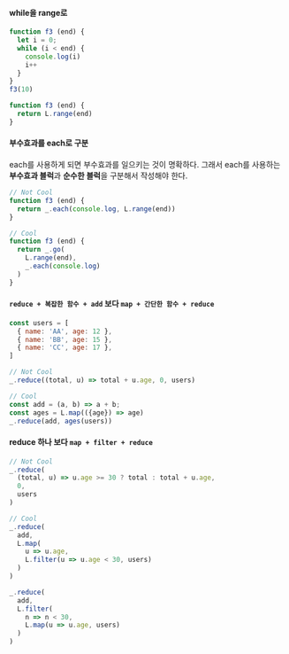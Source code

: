 #### while을 range로
```js
function f3 (end) {
  let i = 0;
  while (i < end) {
    console.log(i)
    i++
  }
}
f3(10)
```
```js
function f3 (end) {
  return L.range(end)
}
```

#### 부수효과를 each로 구분
each를 사용하게 되면 부수효과를 일으키는 것이 명확하다.
그래서 each를 사용하는 **부수효과 블럭**과 **순수한 블럭**을 구분해서 작성해야 한다.

```js
// Not Cool
function f3 (end) {
  return _.each(console.log, L.range(end))
}

// Cool
function f3 (end) {
  return _.go(
    L.range(end),
    _.each(console.log)
  )
}
```

#### `reduce + 복잡한 함수 + add` 보다 `map + 간단한 함수 + reduce`
```js
const users = [
  { name: 'AA', age: 12 },
  { name: 'BB', age: 15 },
  { name: 'CC', age: 17 },
]
```
```js
// Not Cool
_.reduce((total, u) => total + u.age, 0, users)

// Cool
const add = (a, b) => a + b;
const ages = L.map(({age}) => age)
_.reduce(add, ages(users))
```

#### reduce 하나 보다 `map + filter + reduce`
```js
// Not Cool
_.reduce(
  (total, u) => u.age >= 30 ? total : total + u.age,
  0,
  users
)

// Cool
_.reduce(
  add,
  L.map(
    u => u.age,
    L.filter(u => u.age < 30, users)
  )
)

_.reduce(
  add,
  L.filter(
    n => n < 30,
    L.map(u => u.age, users)
  )
)
```